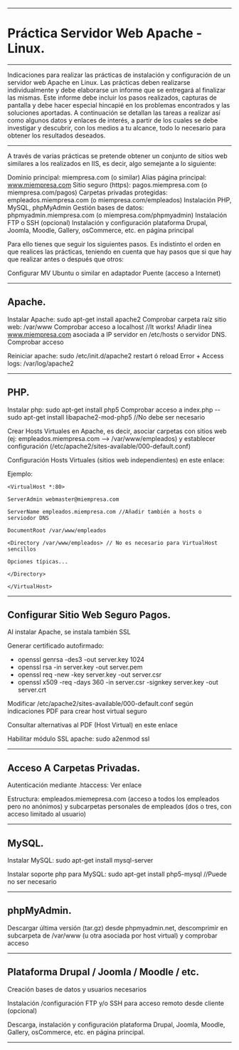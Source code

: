 ___

# **Práctica Servidor Web Apache - Linux.**

---

Indicaciones para realizar las prácticas de instalación y configuración de un servidor web Apache en Linux. Las prácticas deben realizarse individualmente y debe elaborarse un informe que se entregará al finalizar las mismas. Este informe debe incluir los pasos realizados, capturas de pantalla y debe hacer especial hincapié en los problemas encontrados y las soluciones aportadas. A continuación se detallan las tareas a realizar así como algunos datos y enlaces de interés, a partir de los cuales se debe investigar y descubrir, con los medios a tu alcance, todo lo necesario para obtener los resultados deseados.

---

A través de varias prácticas se pretende obtener un conjunto de sitios web similares a los realizados en IIS, es decir, algo semejante a lo siguiente:

Dominio principal: miempresa.com (o similar)
Alias página principal: www.miempresa.com
Sitio seguro (https): pagos.miempresa.com (o miempresa.com/pagos)
Carpetas privadas protegidas: empleados.miempresa.com (o miempresa.com/empleados)
Instalación PHP, MySQL, phpMyAdmin
Gestión bases de datos: phpmyadmin.miempresa.com (o miempresa.com/phpmyadmin)
Instalación FTP o SSH (opcional)
Instalación y configuración plataforma Drupal, Joomla, Moodle, Gallery, osCommerce, etc. en página principal

Para ello tienes que seguir los siguientes pasos. Es indistinto el orden en que realices las prácticas, teniendo en cuenta que hay pasos que si que hay que realizar antes o después que otros:

Configurar MV Ubuntu o similar en adaptador Puente (acceso a Internet)

---

## **Apache.**

Instalar Apache: sudo apt-get install apache2
Comprobar carpeta raíz sitio web: /var/www
Comprobar acceso a localhost //It works!
Añadir línea www.miempresa.com asociada a IP servidor en /etc/hosts o servidor DNS. Comprobar acceso

Reiniciar apache: sudo /etc/init.d/apache2 restart ó reload
Error + Access logs: /var/log/apache2

---

## **PHP.**

Instalar php: sudo apt-get install php5
Comprobar acceso a index.php -<?php phpinfo(); ?>-
sudo apt-get install libapache2-mod-php5 //No debe ser necesario


Crear Hosts Virtuales en Apache, es decir, asociar carpetas con sitios web (ej: empleados.miempresa.com --> /var/www/empleados) y establecer configuración (/etc/apache2/sites-available/000-default.conf)

Configuración Hosts Virtuales (sitios web independientes) en este enlace:


Ejemplo:

~~~
<VirtualHost *:80>

ServerAdmin webmaster@miempresa.com

ServerName empleados.miempresa.com //Añadir también a hosts o serviodor DNS

DocumentRoot /var/www/empleados

<Directory /var/www/empleados> // No es necesario para VirtualHost sencillos

Opciones típicas...

</Directory>

</VirtualHost>
~~~

---

## **Configurar Sitio Web Seguro Pagos.**

Al instalar Apache, se instala también SSL

Generar certificado autofirmado:
* openssl genrsa -des3 -out server.key 1024
* openssl rsa -in server.key -out server.pem
* openssl req -new -key server.key -out server.csr
* openssl x509 -req -days 360 -in server.csr -signkey server.key -out server.crt

Modificar /etc/apache2/sites-available/000-default.conf según indicaciones PDF para crear host virtual seguro

Consultar alternativas al PDF (Host Virtual) en este enlace

Habilitar módulo SSL apache: sudo a2enmod ssl

---

## **Acceso A Carpetas Privadas.**

Autenticación mediante .htaccess: Ver enlace

Estructura: empleados.miemepresa.com (acceso a todos los empleados pero no anónimos) y subcarpetas personales de empleados (dos o tres, con acceso limitado al usuario)

---

## **MySQL.**

Instalar MySQL: sudo apt-get install mysql-server

Instalar soporte php para MySQL: sudo apt-get install php5-mysql //Puede no ser necesario

---

## **phpMyAdmin.**

Descargar última versión (tar.gz) desde phpmyadmin.net, descomprimir en subcarpeta de /var/www (u otra asociada por host virtual) y comprobar acceso

---

## **Plataforma Drupal / Joomla / Moodle / etc.**

Creación bases de datos y usuarios necesarios

Instalación /configuración FTP y/o SSH para acceso remoto desde cliente (opcional)

Descarga, instalación y configuración plataforma Drupal, Joomla, Moodle, Gallery, osCommerce, etc. en página principal.

---
